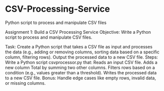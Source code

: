 # CSV-Processing-Service
Python script to process and manipulate CSV files


Assignment 1: Build a CSV Processing Service
Objective: Write a Python script to process and manipulate CSV files.

Task:
Create a Python script that takes a CSV file as input and processes the data (e.g., adding or removing columns, sorting data based on a specific column, filtering rows).
Output the processed data to a new CSV file.
Steps:
Write a Python script csvprocessor.py that:
Reads an input CSV file.
Adds a new column Total by summing two other columns.
Filters rows based on a condition (e.g., values greater than a threshold).
Writes the processed data to a new CSV file.
Bonus: Handle edge cases like empty rows, invalid data, or missing columns.
